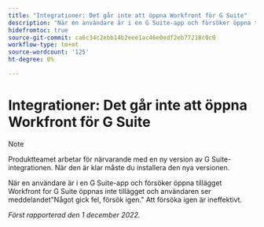 ```yaml
---
title: "Integrationer: Det går inte att öppna Workfront för G Suite"
description: "När en användare är i en G Suite-app och försöker öppna tillägget Workfront for G Suite öppnas inte tillägget och användaren ser att något gick fel. Försök igen. Att försöka igen är ineffektivt. "
hidefromtoc: true
source-git-commit: ca6c34c2ebb14b2eee1ac46e0edf2eb77218c0c0
workflow-type: tm+mt
source-wordcount: '125'
ht-degree: 0%

---
```



# Integrationer: Det går inte att öppna Workfront för G Suite

>[!NOTE]
>
>Produktteamet arbetar för närvarande med en ny version av G Suite-integrationen. När den är klar måste du installera den nya versionen.

När en användare är i en G Suite-app och försöker öppna tillägget Workfront for G Suite öppnas inte tillägget och användaren ser meddelandet&quot;Något gick fel, försök igen.&quot; Att försöka igen är ineffektivt.

_Först rapporterad den 1 december 2022._

